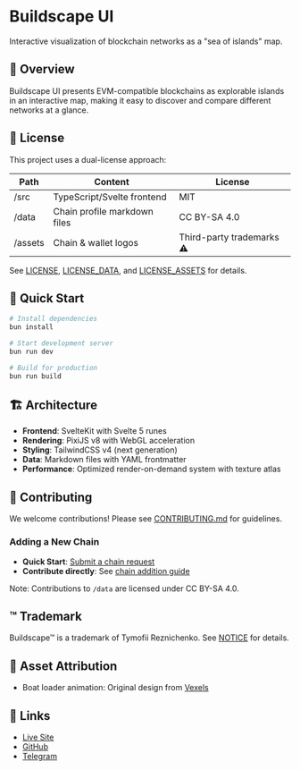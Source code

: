 # Buildscape UI

Interactive visualization of blockchain networks as a "sea of islands" map.

## 🌊 Overview

Buildscape UI presents EVM-compatible blockchains as explorable islands in an interactive map, making it easy to discover and compare different networks at a glance.

## 📜 License

This project uses a dual-license approach:

| Path    | Content                      | License                   |
| ------- | ---------------------------- | ------------------------- |
| /src    | TypeScript/Svelte frontend   | MIT                       |
| /data   | Chain profile markdown files | CC BY-SA 4.0              |
| /assets | Chain & wallet logos         | Third-party trademarks ⚠️ |

See [LICENSE](LICENSE), [LICENSE_DATA](LICENSE_DATA), and [LICENSE_ASSETS](LICENSE_ASSETS) for details.

## 🚀 Quick Start

```bash
# Install dependencies
bun install

# Start development server
bun run dev

# Build for production
bun run build
```

## 🏗️ Architecture

- **Frontend**: SvelteKit with Svelte 5 runes
- **Rendering**: PixiJS v8 with WebGL acceleration
- **Styling**: TailwindCSS v4 (next generation)
- **Data**: Markdown files with YAML frontmatter
- **Performance**: Optimized render-on-demand system with texture atlas

## 🤝 Contributing

We welcome contributions! Please see [CONTRIBUTING.md](CONTRIBUTING.md) for guidelines.

### Adding a New Chain

- **Quick Start**: [Submit a chain request](https://github.com/buildscape/buildscape-ui/issues/new?template=add-chain.yml)
- **Contribute directly**: See [chain addition guide](docs/ADD_CHAIN.md)

Note: Contributions to `/data` are licensed under CC BY-SA 4.0.

## ™️ Trademark

Buildscape™ is a trademark of Tymofii Reznichenko. See [NOTICE](NOTICE) for details.

## 🎨 Asset Attribution

- Boat loader animation: Original design from [Vexels](https://www.vexels.com/)

## 🔗 Links

- [Live Site](https://buildscape.org)
- [GitHub](https://github.com/buildscape/buildscape-ui)
- [Telegram](https://t.me/buildscape)
